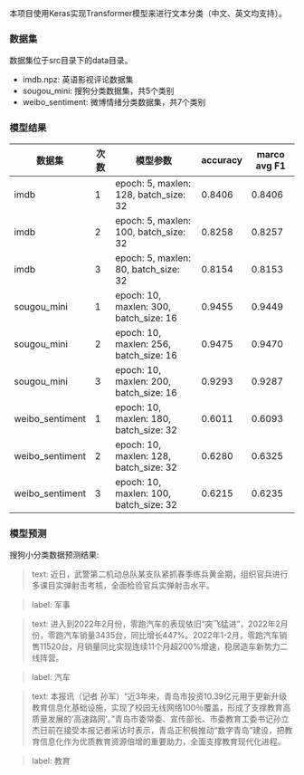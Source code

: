 本项目使用Keras实现Transformer模型来进行文本分类（中文、英文均支持）。

### 数据集

数据集位于src目录下的data目录。

- imdb.npz: 英语影视评论数据集
- sougou_mini: 搜狗分类数据集，共5个类别
- weibo_sentiment: 微博情绪分类数据集，共7个类别

### 模型结果

|数据集|次数|模型参数|accuracy|marco avg F1|
|---|---|---|---|---|
|imdb|1|epoch: 5, maxlen: 128, batch_size: 32|0.8406|0.8406|
|imdb|2|epoch: 5, maxlen: 100, batch_size: 32|0.8258|0.8257|
|imdb|3|epoch: 5, maxlen: 80, batch_size: 32|0.8154|0.8153|
|sougou_mini|1|epoch: 10, maxlen: 300, batch_size: 16|0.9455|0.9449|
|sougou_mini|2|epoch: 10, maxlen: 256, batch_size: 16|0.9475|0.9470|
|sougou_mini|3|epoch: 10, maxlen: 200, batch_size: 16|0.9293|0.9287|
|weibo_sentiment|1|epoch: 10, maxlen: 180, batch_size: 32|0.6011|0.6093|
|weibo_sentiment|2|epoch: 10, maxlen: 128, batch_size: 32|0.6280|0.6325|
|weibo_sentiment|3|epoch: 10, maxlen: 100, batch_size: 32|0.6215|0.6235|

### 模型预测

搜狗小分类数据预测结果:


>text: 近日，武警第二机动总队某支队紧抓春季练兵黄金期，组织官兵进行多课目实弹射击考核，全面检验官兵实弹射击水平。

>label: 军事

>text:  进入到2022年2月份，零跑汽车的表现依旧“突飞猛进”，2022年2月份，零跑汽车销量3435台，同比增长447%。2022年1-2月，零跑汽车销售11520台，月销量同比实现连续11个月超200%增速，稳居造车新势力二线阵营。

>label: 汽车

>text: 本报讯（记者 孙军）“近3年来，青岛市投资10.39亿元用于更新升级教育信息化基础设施，实现了校园无线网络100％覆盖，形成了支撑教育高质量发展的‘高速路网’。”青岛市委常委、宣传部长、市委教育工委书记孙立杰日前在接受本报记者采访时表示，青岛正积极推动“数字青岛”建设，把教育信息化作为优质教育资源倍增的重要助力，全面支撑教育现代化进程。

>label: 教育

